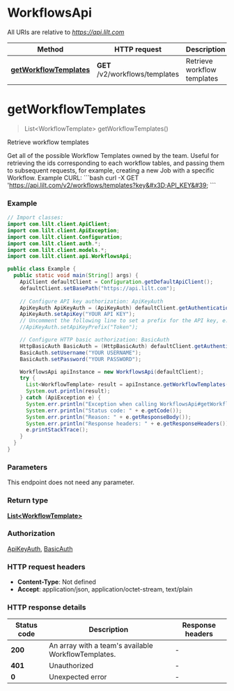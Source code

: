# WorkflowsApi

All URIs are relative to *https://api.lilt.com*

Method | HTTP request | Description
------------- | ------------- | -------------
[**getWorkflowTemplates**](WorkflowsApi.md#getWorkflowTemplates) | **GET** /v2/workflows/templates | Retrieve workflow templates


<a name="getWorkflowTemplates"></a>
# **getWorkflowTemplates**
> List&lt;WorkflowTemplate&gt; getWorkflowTemplates()

Retrieve workflow templates

Get all of the possible Workflow Templates owned by the team. Useful for retrieving the ids corresponding to each workflow tables, and passing them to subsequent requests, for example, creating a new Job with a specific Workflow. Example CURL: &#x60;&#x60;&#x60;bash curl -X GET &#39;https://api.lilt.com/v2/workflows/templates?key&#x3D;API_KEY&#39; &#x60;&#x60;&#x60; 

### Example
```java
// Import classes:
import com.lilt.client.ApiClient;
import com.lilt.client.ApiException;
import com.lilt.client.Configuration;
import com.lilt.client.auth.*;
import com.lilt.client.models.*;
import com.lilt.client.api.WorkflowsApi;

public class Example {
  public static void main(String[] args) {
    ApiClient defaultClient = Configuration.getDefaultApiClient();
    defaultClient.setBasePath("https://api.lilt.com");
    
    // Configure API key authorization: ApiKeyAuth
    ApiKeyAuth ApiKeyAuth = (ApiKeyAuth) defaultClient.getAuthentication("ApiKeyAuth");
    ApiKeyAuth.setApiKey("YOUR API KEY");
    // Uncomment the following line to set a prefix for the API key, e.g. "Token" (defaults to null)
    //ApiKeyAuth.setApiKeyPrefix("Token");

    // Configure HTTP basic authorization: BasicAuth
    HttpBasicAuth BasicAuth = (HttpBasicAuth) defaultClient.getAuthentication("BasicAuth");
    BasicAuth.setUsername("YOUR USERNAME");
    BasicAuth.setPassword("YOUR PASSWORD");

    WorkflowsApi apiInstance = new WorkflowsApi(defaultClient);
    try {
      List<WorkflowTemplate> result = apiInstance.getWorkflowTemplates();
      System.out.println(result);
    } catch (ApiException e) {
      System.err.println("Exception when calling WorkflowsApi#getWorkflowTemplates");
      System.err.println("Status code: " + e.getCode());
      System.err.println("Reason: " + e.getResponseBody());
      System.err.println("Response headers: " + e.getResponseHeaders());
      e.printStackTrace();
    }
  }
}
```

### Parameters
This endpoint does not need any parameter.

### Return type

[**List&lt;WorkflowTemplate&gt;**](WorkflowTemplate.md)

### Authorization

[ApiKeyAuth](../README.md#ApiKeyAuth), [BasicAuth](../README.md#BasicAuth)

### HTTP request headers

 - **Content-Type**: Not defined
 - **Accept**: application/json, application/octet-stream, text/plain

### HTTP response details
| Status code | Description | Response headers |
|-------------|-------------|------------------|
**200** | An array with a team&#39;s available WorkflowTemplates. |  -  |
**401** | Unauthorized |  -  |
**0** | Unexpected error |  -  |

